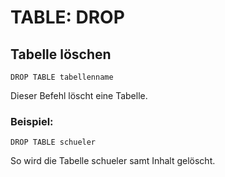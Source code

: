 # TABLE: DROP 

## Tabelle löschen
```
DROP TABLE tabellenname
```

Dieser Befehl löscht eine Tabelle.

### Beispiel:

<a class="runSqlVerine" href="https://sulkar.github.io/SQLverine/" target="_blank"><i class="fa fa-2x fa-arrow-right" ></i></a>
```
DROP TABLE schueler
```

So wird die Tabelle schueler samt Inhalt gelöscht.

